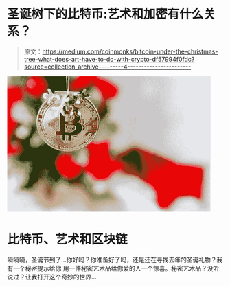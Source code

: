# 圣诞树下的比特币:艺术和加密有什么关系？

> 原文：<https://medium.com/coinmonks/bitcoin-under-the-christmas-tree-what-does-art-have-to-do-with-crypto-df57994f0fdc?source=collection_archive---------4----------------------->

![](img/87437334e6be20538c79ea22ab4c4387.png)

# 比特币、艺术和区块链

嗬嗬嗬，圣诞节到了…你好吗？你准备好了吗，还是还在寻找去年的圣诞礼物？我有一个秘密提示给你:用一件秘密艺术品给你爱的人一个惊喜。秘密艺术品？没听说过？让我打开这个奇妙的世界…